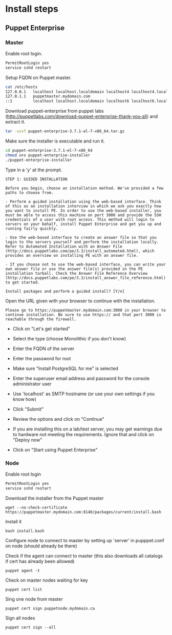 ﻿# Install steps

## Puppet Enterprise

### Master

Enable root login.

```bash
PermitRootLogin yes
service sshd restart
```

Setup FQDN on Puppet master.

```bash
cat /etc/hosts
127.0.0.1   localhost localhost.localdomain localhost4 localhost4.localdomain4
127.0.1.1   puppetmaster.mydomain.com
::1         localhost localhost.localdomain localhost6 localhost6.localdomain6
```

Download puppet-enterprise from puppet labs (http://puppetlabs.com/download-puppet-enterprise-thank-you-all) and extract it.

```bash
tar -xzvf puppet-enterprise-3.7.1-el-7-x86_64.tar.gz
```

Make sure the installer is executable and run it.

```bash
cd puppet-enterprise-3.7.1-el-7-x86_64
chmod u+x puppet-enterprise-installer 
./puppet-enterprise-installer
```

Type in a 'y' at the prompt.

```
STEP 1: GUIDED INSTALLATION

Before you begin, choose an installation method. We've provided a few paths to choose from.

- Perform a guided installation using the web-based interface. Think of this as an installation interview in which we ask you exactly how you want to install PE. In order to use the web-based installer, you
must be able to access this machine on port 3000 and provide the SSH credentials of a user with root access. This method will login to servers on your behalf, install Puppet Enterprise and get you up and
running fairly quickly.

- Use the web-based interface to create an answer file so that you login to the servers yourself and perform the installation locally. Refer to Automated Installation with an Answer File
(http://docs.puppetlabs.com/pe/3.3/install_automated.html), which provides an overview on installing PE with an answer file.

- If you choose not to use the web-based interface, you can write your own answer file or use the answer file(s) provided in the PE installation tarball. Check the Answer File Reference Overview
(http://docs.puppetlabs.com/pe/3.3/install_answer_file_reference.html) to get started.

Install packages and perform a guided install? [Y/n]
```

Open the URL given with your browser to continue with the installation.

```
Please go to https://puppetmaster.mydomain.com:3000 in your browser to continue installation. Be sure to use https:// and that port 3000 is reachable through the firewall.
```

- Click on "Let's get started"

- Select the type (choose Monolithic if you don't know)

- Enter the FQDN of the server

- Enter the password for root

- Make sure "Install PostgreSQL for me" is selected

- Enter the superuser email address and password for the console administrator user

- Use 'localhost' as SMTP hostname (or use your own settings if you know how)

- Click "Submit"

- Review the options and click on "Continue"

- If you are installing this on a lab/test server, you may get warnings due to hardware not meeting the requirements. Ignore that and click on "Deploy now"

- Click on "Start using Puppet Enterprise"

### Node

Enable root login

```bash
PermitRootLogin yes
service sshd restart
```

Download the installer from the Puppet master

```
wget --no-check-certificate https://puppetmaster.mydomain.com:8140/packages/current/install.bash
```

Install it

```
bash install.bash
```

Configure node to connect to master by setting up 'server' in pupppet.conf on node (should already be there)

Check if the agent can connect to master (this also downloads all catalogs if cert has already been allowed)

```
puppet agent -t
```

Check on master nodes waiting for key

```
puppet cert list
```

Sing one node from master

```
puppet cert sign puppetnode.mydomain.ca
```

Sign all nodes

```
puppet cert sign --all
```

